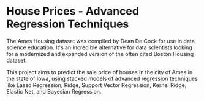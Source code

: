 # House Prices - Advanced Regression Techniques

The Ames Housing dataset was compiled by Dean De Cock for use in data science education. It's an incredible alternative for data scientists looking for a modernized and expanded version of the often cited Boston Housing dataset. 


This project aims to predict the sale price of houses in the city of Ames in the state of Iowa, using stacked models of advanced regression techniques like Lasso Regression, Ridge, Support Vector Regression, Kernel Ridge, Elastic Net, and Bayesian Regression.
